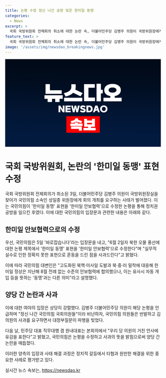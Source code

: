 ```yaml
---
title: 논평 수정 정신 나간 공방 빚은 한미일 동맹
categories:
  - News
excerpt: >
  국회 국방위원회 전체회의 취소에 대한 논란 속, 더불어민주당 김병주 의원이 국방위원장에게 회의 개최를 요구하며 논쟁 일으키고 있다. 논평 속 한미일 동맹을 한미일 안보협력으로 수정한 국민의힘은 정확한 표현으로 혼동을 사과하며 논란을 중재하고 있다. 최근 김 의원과 국민의힘 의원 간 대치로 인해 정부 질문이 파행되었지만, 양당은 사과와 수정을 통해 논란을 종결시키고 있다. 이러한 과정을 통해 양당 간의 갈등이 조화로운 해결책으로 이끌어지고 있다.
feature_text: >
  국회 국방위원회 전체회의 취소에 대한 논란 속, 더불어민주당 김병주 의원이 국방위원장에게 회의 개최를 요구하며 논쟁 일으키고 있다. 논평 속 한미일 동맹을 한미일 안보협력으로 수정한 국민의힘은 정확한 표현으로 혼동을 사과하며 논란을 중재하고 있다. 최근 김 의원과 국민의힘 의원 간 대치로 인해 정부 질문이 파행되었지만, 양당은 사과와 수정을 통해 논란을 종결시키고 있다. 이러한 과정을 통해 양당 간의 갈등이 조화로운 해결책으로 이끌어지고 있다.
image: '/assets/img/newsdao_breakingnews.jpg'
---
```


<p><img src="/assets/img/newsdao_breakingnews.jpg" alt="bookingtag 속보" /></p>

<h1>국회 국방위원회, 논란의 '한미일 동맹' 표현 수정</h1>

<p>국회 국방위원회 전체회의가 취소된 3일, 더불어민주당 김병주 의원이 국방위원장실을 찾아가 국민의힘 소속인 성일종 위원장에게 회의 개최를 요구하는 사태가 벌어졌다. 이는 국민의힘이 '한미일 동맹' 표현을 '한미일 안보협력'으로 수정한 논평을 통해 정치권 공방을 일으킨 후였다. 이에 대한 국민의힘의 입장문과 관련한 내용은 아래와 같다.</p>

<h2>한미일 안보협력으로의 수정</h2>

<p>우선, 국민의힘은 5일 '바로잡습니다'라는 입장문을 내고, "6월 2일자 북한 오물 풍선에 대한 논평 제목에서 '한미일 동맹' 표현을 '한미일 안보협력'으로 수정한다"며 "실무적 실수로 인한 정확치 못한 표현으로 혼동을 드린 점을 사과드린다"고 밝혔다.</p>

<p>이에 따라 국민의힘 대변인은 "고도화된 북핵·미사일 도발과 북·중·러 밀착에 대응해 한미일 정상은 지난해 8월 전례 없는 수준의 안보협력에 합의했으나, 이는 유사시 자동 개입 등을 뜻하는 '동맹'과는 다른 의미"라고 설명했다. </p>

<h2>양당 간 논란과 사과</h2>

<p>이에 대한 여야의 입장은 상당히 강렬했다. 김병주 더불어민주당 의원이 해당 논평을 언급하며 "정신 나간 국민의힘 국회의원들"이라 비난하자, 국민의힘 의원들은 반발하고 김 의원의 사과를 요구하면서 대정부질문이 파행을 빚었다. </p>

<p>다음 날, 민주당 대표 직무대행 겸 원내대표는 본회의에서 "우리 당 의원의 거친 언사에 유감을 표한다"고 밝혔고, 국민의힘은 논평을 수정하고 사과의 뜻을 밝힘으로써 양당 간 논란을 매듭졌다.</p>

<p>이러한 양측의 입장과 사태 해결 과정은 정치적 갈등에서 타협과 원만한 해결을 위한 중요한 사례로 평가받고 있다.</p>
실시간 뉴스 속보는, <a href="https://newsdao.kr" rel="dofollow">https://newsdao.kr</a>


